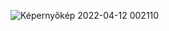 ![Képernyőkép 2022-04-12 002110](https://user-images.githubusercontent.com/94128834/162842954-6049d3d7-1fac-4acd-be66-45f54503954c.jpg)
